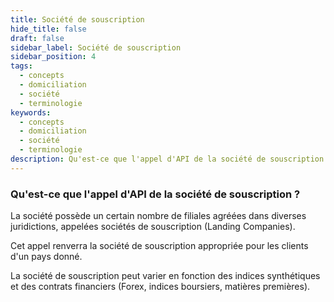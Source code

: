 ```yaml
---
title: Société de souscription
hide_title: false
draft: false
sidebar_label: Société de souscription
sidebar_position: 4
tags:
  - concepts
  - domiciliation
  - société
  - terminologie
keywords:
  - concepts
  - domiciliation
  - société
  - terminologie
description: Qu'est-ce que l'appel d'API de la société de souscription ?
---
```


### Qu'est-ce que l'appel d'API de la société de souscription ?

La société possède un certain nombre de filiales agréées dans diverses juridictions, appelées sociétés de souscription (Landing Companies).

Cet appel renverra la société de souscription appropriée pour les clients d'un pays donné.

La société de souscription peut varier en fonction des indices synthétiques et des contrats financiers (Forex, indices boursiers, matières premières).
